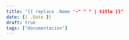 ```yaml
---
title: "{{ replace .Name "-" " " | title }}"
date: {{ .Date }}
draft: true
tags: ["documentacion"]
---
```


